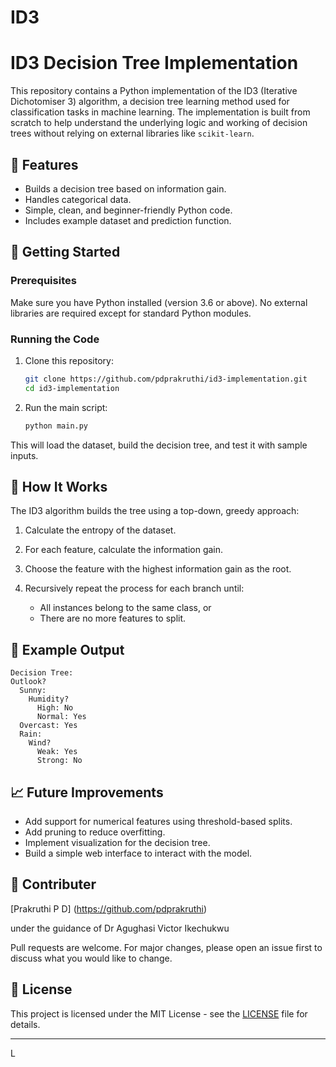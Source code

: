 # ID3

# ID3 Decision Tree Implementation

This repository contains a Python implementation of the ID3 (Iterative Dichotomiser 3) algorithm, a decision tree learning method used for classification tasks in machine learning. The implementation is built from scratch to help understand the underlying logic and working of decision trees without relying on external libraries like `scikit-learn`.

## 📌 Features

* Builds a decision tree based on information gain.
* Handles categorical data.
* Simple, clean, and beginner-friendly Python code.
* Includes example dataset and prediction function.

## 🚀 Getting Started

### Prerequisites

Make sure you have Python installed (version 3.6 or above). No external libraries are required except for standard Python modules.


### Running the Code

1. Clone this repository:

   ```bash
   git clone https://github.com/pdprakruthi/id3-implementation.git
   cd id3-implementation
   ```

2. Run the main script:

   ```bash
   python main.py
   ```

This will load the dataset, build the decision tree, and test it with sample inputs.

## 🧠 How It Works

The ID3 algorithm builds the tree using a top-down, greedy approach:

1. Calculate the entropy of the dataset.
2. For each feature, calculate the information gain.
3. Choose the feature with the highest information gain as the root.
4. Recursively repeat the process for each branch until:

   * All instances belong to the same class, or
   * There are no more features to split.

## 📂 Example Output

```plaintext
Decision Tree:
Outlook?
  Sunny:
    Humidity?
      High: No
      Normal: Yes
  Overcast: Yes
  Rain:
    Wind?
      Weak: Yes
      Strong: No
```

## 📈 Future Improvements

* Add support for numerical features using threshold-based splits.
* Add pruning to reduce overfitting.
* Implement visualization for the decision tree.
* Build a simple web interface to interact with the model.

## 🤝 Contributer
[Prakruthi P D] (https://github.com/pdprakruthi)

under the guidance of Dr Agughasi Victor Ikechukwu


Pull requests are welcome. For major changes, please open an issue first to discuss what you would like to change.

## 📄 License

This project is licensed under the MIT License - see the [LICENSE](LICENSE) file for details.

---

L
